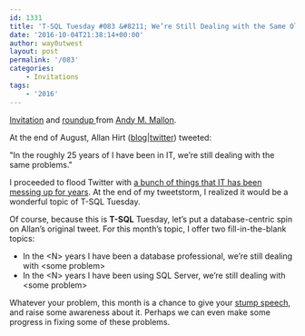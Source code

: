```yaml
---
id: 1331
title: 'T-SQL Tuesday #083 &#8211; We’re Still Dealing with the Same Old Problems'
date: '2016-10-04T21:38:14+00:00'
author: way0utwest
layout: post
permalink: '/083'
categories:
    - Invitations
tags:
    - '2016'
---
```


[Invitation](http://am2.co/2016/10/t-sql-tuesday-83/) and [roundup ](http://am2.co/2016/10/t-sql-tuesday-83-roundup/)from [Andy M. Mallon](https://www.am2.co/).

At the end of August, Allan Hirt ([blog](http://sqlha.com/author/allanhirt/)|[twitter](https://twitter.com/sqlha)) tweeted:

"In the roughly 25 years of I have been in IT, we’re still dealing with the same problems."

I proceeded to flood Twitter with [a bunch of things that IT has been messing up for years](https://www.am2.co/2016/10/the-same-problems/). At the end of my tweetstorm, I realized it would be a wonderful topic of T-SQL Tuesday.

Of course, because this is **T-SQL** Tuesday, let’s put a database-centric spin on Allan’s original tweet. For this month’s topic, I offer two fill-in-the-blank topics:

- In the &lt;N&gt; years I have been a database professional, we’re still dealing with &lt;some problem&gt;
- In the &lt;N&gt; years I have been using SQL Server, we’re still dealing with &lt;some problem&gt;

Whatever your problem, this month is a chance to give your [stump speech](https://en.wikipedia.org/wiki/Stump_speech_(politics) ), and raise some awareness about it. Perhaps we can even make some progress in fixing some of these problems.
